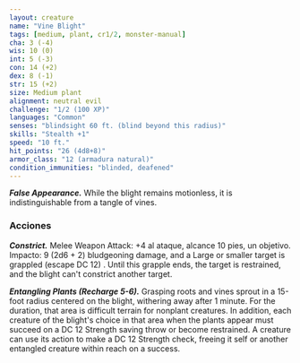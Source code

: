 ```yaml
---
layout: creature
name: "Vine Blight"
tags: [medium, plant, cr1/2, monster-manual]
cha: 3 (-4)
wis: 10 (0)
int: 5 (-3)
con: 14 (+2)
dex: 8 (-1)
str: 15 (+2)
size: Medium plant
alignment: neutral evil
challenge: "1/2 (100 XP)"
languages: "Common"
senses: "blindsight 60 ft. (blind beyond this radius)"
skills: "Stealth +1"
speed: "10 ft."
hit_points: "26 (4d8+8)"
armor_class: "12 (armadura natural)"
condition_immunities: "blinded, deafened"
---
```


***False Appearance.*** While the blight remains motionless, it is indistinguishable from a tangle of vines.

### Acciones

***Constrict.*** Melee Weapon Attack: +4 al ataque, alcance 10 pies, un objetivo. Impacto: 9 (2d6 + 2) bludgeoning damage, and a Large or smaller target is grappled (escape DC 12) . Until this grapple ends, the target is restrained, and the blight can't constrict another target.

***Entangling Plants (Recharge 5-6).*** Grasping roots and vines sprout in a 15-foot radius centered on the blight, withering away after 1 minute. For the duration, that area is difficult terrain for nonplant creatures. In addition, each creature of the blight's choice in that area when the plants appear must succeed on a DC 12 Strength saving throw or become restrained. A creature can use its action to make a DC 12 Strength check, freeing it self or another entangled creature within reach on a success.